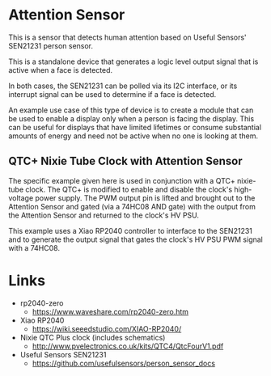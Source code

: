 # Attention Sensor
This is a sensor that detects human attention based on Useful Sensors' SEN21231
person sensor.

This is a standalone device that generates a logic level output signal that is
active when a face is detected.

In both cases, the SEN21231 can be polled via its I2C interface, or its
interrupt signal can be used to determine if a face is detected.

An example use case of this type of device is to create a module that can be
used to enable a display only when a person is facing the display. This can be
useful for displays that have limited lifetimes or consume substantial amounts
of energy and need not be active when no one is looking at them.

## QTC+ Nixie Tube Clock with Attention Sensor
The specific example given here is used in conjunction with a QTC+ nixie-tube
clock. The QTC+ is modified to enable and disable the clock's high-voltage
power supply. The PWM output pin is lifted and brought out to the Attention
Sensor and gated (via a 74HC08 AND gate) with the output from the Attention
Sensor and returned to the clock's HV PSU.

This example uses a Xiao RP2040 controller to interface to the SEN21231 and to
generate the output signal that gates the clock's HV PSU PWM signal with a
74HC08.

# Links
* rp2040-zero
  - https://www.waveshare.com/rp2040-zero.htm
* Xiao RP2040
  - https://wiki.seeedstudio.com/XIAO-RP2040/
* Nixie QTC Plus clock (includes schematics)
  - http://www.pvelectronics.co.uk/kits/QTC4/QtcFourV1.pdf
* Useful Sensors SEN21231
  - https://github.com/usefulsensors/person_sensor_docs
